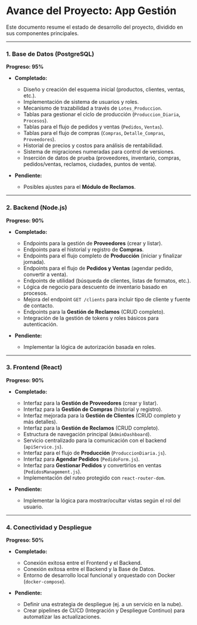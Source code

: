 # Avance del Proyecto: App Gestión

Este documento resume el estado de desarrollo del proyecto, dividido en sus componentes principales.

---

### 1. Base de Datos (PostgreSQL)

**Progreso: 95%**

-   **Completado:**
    -   Diseño y creación del esquema inicial (productos, clientes, ventas, etc.).
    -   Implementación de sistema de usuarios y roles.
    -   Mecanismo de trazabilidad a través de `Lotes_Produccion`.
    -   Tablas para gestionar el ciclo de producción (`Produccion_Diaria`, `Procesos`).
    -   Tablas para el flujo de pedidos y ventas (`Pedidos`, `Ventas`).
    -   Tablas para el flujo de compras (`Compras`, `Detalle_Compras`, `Proveedores`).
    -   Historial de precios y costos para análisis de rentabilidad.
    -   Sistema de migraciones numeradas para control de versiones.
    -   Inserción de datos de prueba (proveedores, inventario, compras, pedidos/ventas, reclamos, ciudades, puntos de venta).

-   **Pendiente:**
    -   Posibles ajustes para el **Módulo de Reclamos**.

---

### 2. Backend (Node.js)

**Progreso: 90%**

-   **Completado:**
    -   Endpoints para la gestión de **Proveedores** (crear y listar).
    -   Endpoints para el historial y registro de **Compras**.
    -   Endpoints para el flujo completo de **Producción** (iniciar y finalizar jornada).
    -   Endpoints para el flujo de **Pedidos y Ventas** (agendar pedido, convertir a venta).
    -   Endpoints de utilidad (búsqueda de clientes, listas de formatos, etc.).
    -   Lógica de negocio para descuento de inventario basado en procesos.
    -   Mejora del endpoint `GET /clients` para incluir tipo de cliente y fuente de contacto.
    -   Endpoints para la **Gestión de Reclamos** (CRUD completo).
    -   Integración de la gestión de tokens y roles básicos para autenticación.

-   **Pendiente:**
    -   Implementar la lógica de autorización basada en roles.

---

### 3. Frontend (React)

**Progreso: 90%**

-   **Completado:**
    -   Interfaz para la **Gestión de Proveedores** (crear y listar).
    -   Interfaz para la **Gestión de Compras** (historial y registro).
    -   Interfaz mejorada para la **Gestión de Clientes** (CRUD completo y más detalles).
    -   Interfaz para la **Gestión de Reclamos** (CRUD completo).
    -   Estructura de navegación principal (`AdminDashboard`).
    -   Servicio centralizado para la comunicación con el backend (`apiService.js`).
    -   Interfaz para el flujo de **Producción** (`ProduccionDiaria.js`).
    -   Interfaz para **Agendar Pedidos** (`PedidoForm.js`).
    -   Interfaz para **Gestionar Pedidos** y convertirlos en ventas (`PedidosManagement.js`).
    -   Implementación del ruteo protegido con `react-router-dom`.

-   **Pendiente:**
    -   Implementar la lógica para mostrar/ocultar vistas según el rol del usuario.

---

### 4. Conectividad y Despliegue

**Progreso: 50%**

-   **Completado:**
    -   Conexión exitosa entre el Frontend y el Backend.
    -   Conexión exitosa entre el Backend y la Base de Datos.
    -   Entorno de desarrollo local funcional y orquestado con Docker (`docker-compose`).

-   **Pendiente:**
    -   Definir una estrategia de despliegue (ej. a un servicio en la nube).
    -   Crear pipelines de CI/CD (Integración y Despliegue Continuo) para automatizar las actualizaciones.